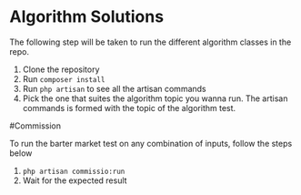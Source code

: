 # Algorithm Solutions

The following step will be taken to run the different algorithm classes in the repo.

1. Clone the repository
2.  Run ````composer install````
3. Run ```php artisan``` to see all the artisan commands
4. Pick the one that suites the algorithm topic you wanna run. The artisan commands is formed with the topic of the algorithm test.

#Commission

To run the barter market test on any combination of inputs, follow the steps below

1. ````php artisan commissio:run````
2. Wait for the expected result

